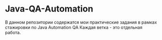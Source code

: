 # Java-QA-Automation
В данном репозитории содержатся мои практические задания в рамках стажировки по Java Automation QA
Каждая ветка - это отдельная работа.

